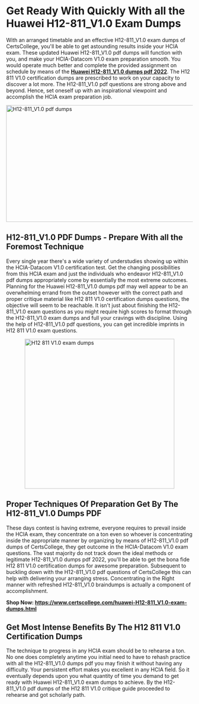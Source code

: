 <h1><strong>Get Ready With Quickly With all the Huawei H12-811_V1.0 Exam Dumps&nbsp;</strong></h1>
<p><span style="font-weight: 400;">With an arranged timetable and an effective  H12-811_V1.0 exam dumps of CertsCollege, you'll be able to get astounding results inside your HCIA exam. These updated Huawei H12-811_V1.0 pdf dumps will function with you, and make your HCIA-Datacom V1.0 exam preparation smooth. You would operate much better and complete the provided assignment on schedule by means of the <strong><a href="https://www.certscollege.com/huawei-H12-811_V1.0-exam-dumps.html">Huawei H12-811_V1.0 dumps pdf 2022</a></strong>. The H12 811 V1.0 certification dumps are prescribed to work on your capacity to discover a lot more. The  H12-811_V1.0 pdf questions are strong above and beyond. Hence, set oneself up with an inspirational viewpoint and accomplish the HCIA exam preparation job.&nbsp;</span></p>
<p><span style="font-weight: 400;"><img style="display: block; margin-left: auto; margin-right: auto;" src="https://i.ibb.co/CPDK3ps/Yellow-and-Blue-Initiative-Blog-Banner.png" alt="H12-811_V1.0 pdf dumps" width="559" height="315" /></span></p>
<h2><strong>H12-811_V1.0 PDF Dumps - Prepare With all the Foremost Technique</strong></h2>
<p><span style="font-weight: 400;">Every single year there's a wide variety of understudies showing up within the HCIA-Datacom V1.0 certification test. Get the changing possibilities from this HCIA exam and just the individuals who endeavor H12-811_V1.0 pdf dumps appropriately come by essentially the most extreme outcomes. Planning for the Huawei H12-811_V1.0 dumps pdf may well appear to be an overwhelming errand from the outset however with the correct path and proper critique material like H12 811 V1.0 certification dumps questions, the objective will seem to be reachable. It isn't just about finishing the H12-811_V1.0 exam questions as you might require high scores to format through the H12-811_V1.0 exam dumps and full your cravings with discipline. Using the help of H12-811_V1.0 pdf questions, you can get incredible imprints in H12 811 V1.0 exam questions.</span></p>
<p><span style="font-weight: 400;"><a href="https://tinyurl.com/u3rjw9d6"><img style="display: block; margin-left: auto; margin-right: auto;" src="https://i.ibb.co/9tMrhdY/Teacher-Appreciation-Invitation.png" alt="H12 811 V1.0 exam dumps " width="404" height="404" /></a></span></p>
<h2><strong>Proper Techniques Of Preparation Get By The H12-811_V1.0 Dumps PDF</strong></h2>
<p><span style="font-weight: 400;">These days contest is having extreme, everyone requires to prevail inside the HCIA exam, they concentrate on a ton even so whoever is concentrating inside the appropriate manner by organizing by means of H12-811_V1.0 pdf dumps of CertsCollege, they get outcome in the HCIA-Datacom V1.0 exam questions. The vast majority do not track down the ideal methods or legitimate H12-811_V1.0 dumps pdf 2022, you'll be able to get the bona fide H12 811 V1.0 certification dumps for awesome preparation. Subsequent to buckling down with the  H12-811_V1.0 pdf questions of CertsCollege this can help with delivering your arranging stress. Concentrating in the Right manner with refreshed H12-811_V1.0 braindumps is actually a component of accomplishment.</span></p>
<p><span style="font-weight: 400;"><strong>Shop Now: <a href="https://www.certscollege.com/huawei-H12-811_V1.0-exam-dumps.html">https://www.certscollege.com/huawei-H12-811_V1.0-exam-dumps.html</a></strong></span></p>
<h2><strong>Get Most Intense Benefits By The H12 811 V1.0 Certification Dumps</strong></h2>
<p><span style="font-weight: 400;">The technique to progress in any HCIA exam should be to rehearse a ton. No one does completely anytime you initial need to have to rehash practice with all the H12-811_V1.0 dumps pdf you may finish it without having any difficulty. Your persistent effort makes you excellent in any HCIA field. So it eventually depends upon you what quantity of time you demand to get ready with Huawei H12-811_V1.0 exam dumps to achieve. By the H12-811_V1.0 pdf dumps of the H12 811 V1.0 critique guide proceeded to rehearse and got scholarly path.</span></p>

